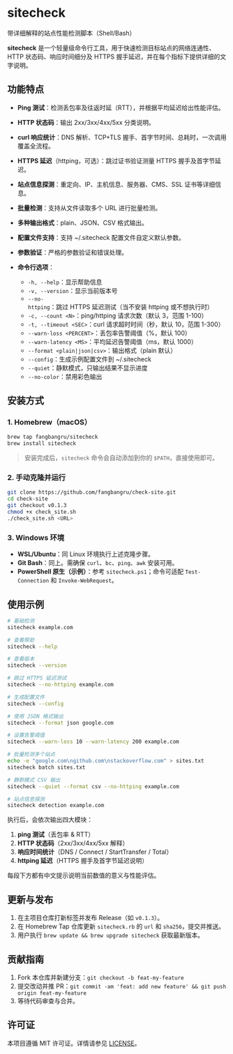 # sitecheck

带详细解释的站点性能检测脚本（Shell/Bash）

**sitecheck** 是一个轻量级命令行工具，用于快速检测目标站点的网络连通性、HTTP 状态码、响应时间细分及 HTTPS 握手延迟，并在每个指标下提供详细的文字说明。

## 功能特点

* **Ping 测试**：检测丢包率及往返时延（RTT），并根据平均延迟给出性能评估。
* **HTTP 状态码**：输出 2xx/3xx/4xx/5xx 分类说明。
* **curl 响应统计**：DNS 解析、TCP+TLS 握手、首字节时间、总耗时，一次调用覆盖全流程。
* **HTTPS 延迟**（httping，可选）：跳过证书验证测量 HTTPS 握手及首字节延迟。
* **站点信息探测**：重定向、IP、主机信息、服务器、CMS、SSL 证书等详细信息。
* **批量检测**：支持从文件读取多个 URL 进行批量检测。
* **多种输出格式**：plain、JSON、CSV 格式输出。
* **配置文件支持**：支持 ~/.sitecheck 配置文件自定义默认参数。
* **参数验证**：严格的参数验证和错误处理。
* **命令行选项**：

  * `-h, --help`：显示帮助信息
  * `-v, --version`：显示当前版本号
  * `--no-httping`：跳过 HTTPS 延迟测试（当不安装 httping 或不想执行时）
  * `-c, --count <N>`：ping/httping 请求次数（默认 3，范围 1-100）
  * `-t, --timeout <SEC>`：curl 请求超时时间（秒，默认 10，范围 1-300）
  * `--warn-loss <PERCENT>`：丢包率告警阈值（%，默认 100）
  * `--warn-latency <MS>`：平均延迟告警阈值（ms，默认 1000）
  * `--format <plain|json|csv>`：输出格式（plain 默认）
  * `--config`：生成示例配置文件到 ~/.sitecheck
  * `--quiet`：静默模式，只输出结果不显示进度
  * `--no-color`：禁用彩色输出

## 安装方式

### 1. Homebrew（macOS）

```bash
brew tap fangbangru/sitecheck
brew install sitecheck
```

> 安装完成后，`sitecheck` 命令会自动添加到你的 `$PATH`，直接使用即可。

### 2. 手动克隆并运行

```bash
git clone https://github.com/fangbangru/check-site.git
cd check-site
git checkout v0.1.3  
chmod +x check_site.sh
./check_site.sh <URL>
```

### 3. Windows 环境

* **WSL/Ubuntu**：同 Linux 环境执行上述克隆步骤。
* **Git Bash**：同上。需确保 `curl`、`bc`、`ping`、`awk` 安装可用。
* **PowerShell 原生（示例）**：参考 `sitecheck.ps1`；命令可适配 `Test-Connection` 和 `Invoke-WebRequest`。

## 使用示例

```bash
# 基础检测
sitecheck example.com

# 查看帮助
sitecheck --help

# 查看版本
sitecheck --version

# 跳过 HTTPS 延迟测试
sitecheck --no-httping example.com

# 生成配置文件
sitecheck --config

# 使用 JSON 格式输出
sitecheck --format json google.com

# 设置告警阈值
sitecheck --warn-loss 10 --warn-latency 200 example.com

# 批量检测多个站点
echo -e "google.com\ngithub.com\nstackoverflow.com" > sites.txt
sitecheck batch sites.txt

# 静默模式 CSV 输出
sitecheck --quiet --format csv --no-httping example.com

# 站点信息探测
sitecheck detection example.com
```

执行后，会依次输出四大模块：

1. **ping 测试**（丢包率 & RTT）
2. **HTTP 状态码**（2xx/3xx/4xx/5xx 解释）
3. **响应时间统计**（DNS / Connect / StartTransfer / Total）
4. **httping 延迟**（HTTPS 握手及首字节延迟说明）

每段下方都有中文提示说明当前数值的意义与性能评估。

## 更新与发布

1. 在主项目仓库打新标签并发布 Release（如 `v0.1.3`）。
2. 在 Homebrew Tap 仓库更新 `sitecheck.rb` 的 `url` 和 `sha256`，提交并推送。
3. 用户执行 `brew update && brew upgrade sitecheck` 获取最新版本。

## 贡献指南

1. Fork 本仓库并新建分支：`git checkout -b feat-my-feature`
2. 提交改动并推 PR：`git commit -am 'feat: add new feature' && git push origin feat-my-feature`
3. 等待代码审查与合并。

## 许可证

本项目遵循 MIT 许可证。详情请参见 [LICENSE](LICENSE)。
